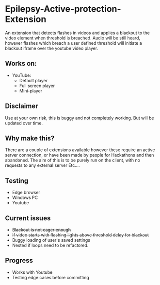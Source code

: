 # Epilepsy-Active-protection-Extension
An extension that detects flashes in videos and applies a blackout to the video element when threshold is breached. Audio will be still heard, however flashes which breach a user defined threshold will initiate a blackout iframe over the youtube video player. 

## Works on:
- YouTube:
   - Default player
   - Full screen player
   - Mini-player

## Disclaimer
Use at your own risk, this is buggy and not completely working. But will be updated over time.

## Why make this?
There are a couple of extensions available however these require an active server connection, or have been made by people for Hackathons and then abandoned. The aim of this is to be purely run on the client, with no requests to any external server Etc....

## Testing 
- Edge browser
- Windows PC
- Youtube


## Current issues
- ~~Blackout is not eager enough~~
- ~~If video starts with flashing lights above threshold delay for blackout~~
- Buggy loading of user's saved settings
- Nested if loops need to be refactored. 

## Progress
- Works with Youtube 
- Testing edge cases before committing 
